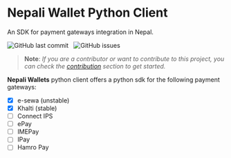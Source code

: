 # Nepali Wallet Python Client

An SDK for payment gateways integration in Nepal.

![GitHub last commit](https://img.shields.io/github/last-commit/code-wonk/nepali-wallets-python) &nbsp;
![GitHub issues](https://img.shields.io/github/issues/code-wonk/nepali-wallets-python) &nbsp;


> **Note**: <i> If you are a contributor or want to contribute to this project,
> you can check the [contribution](CONTRIBUTION.md) section to get started.</i>

**Nepali Wallets** python client offers a python sdk for the following payment
gateways:

- [X] e-sewa (unstable)
- [X] Khalti (stable)
- [ ] Connect IPS
- [ ] ePay
- [ ] IMEPay
- [ ] IPay
- [ ] Hamro Pay
